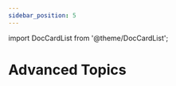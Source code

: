 ```yaml
---
sidebar_position: 5
---
```


import DocCardList from '@theme/DocCardList';

# Advanced Topics

<DocCardList />
